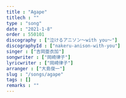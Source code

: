```yaml
---
title : "Agape"
titlech : ""
type : "song"
date : "2021-1-8"
order : 550101
discography : ["泣けるアニソン～with you～"]
discographyId : ["nakeru-anison-with-you"]
singer : ["吉岡亜衣加"]
songwriter : ["岡崎律子"]
lyricwriter : ["岡崎律子"]
arranger : ["大島俊一"]
slug : "/songs/agape"
tags : []
remarks : ""
---
```


